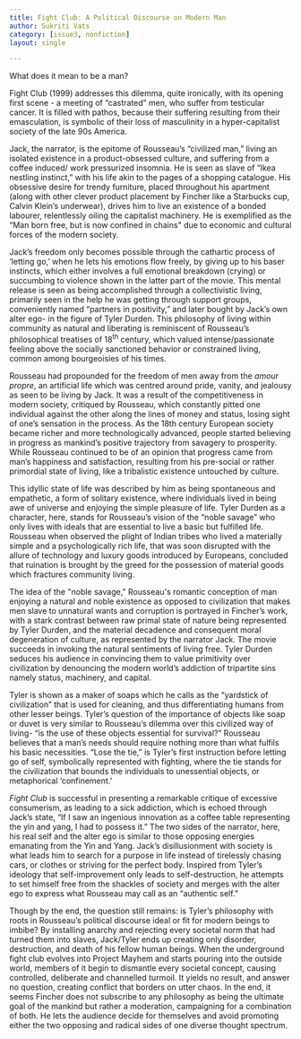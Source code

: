 ```yaml
---
title: Fight Club: A Political Discourse on Modern Man
author: Sukriti Vats
category: [issue3, nonfiction]
layout: single

---
```


What does it mean to be a man?

Fight Club (1999) addresses this dilemma, quite ironically, with its opening first scene - a meeting of “castrated” men, who suffer from testicular cancer. It is filled with pathos, because their suffering resulting from their emasculation, is symbolic of their loss of masculinity in a hyper-capitalist society of the late 90s America.
 
Jack, the narrator, is the epitome of Rousseau’s “civilized man,” living an isolated existence in a product-obsessed culture, and suffering from a coffee induced/ work pressurized insomnia. He is seen as slave of “Ikea nestling instinct,” with his life akin to the pages of a shopping catalogue. His obsessive desire for trendy furniture, placed throughout his apartment (along with other clever product placement by Fincher like a Starbucks cup, Calvin Klein’s underwear), drives him to live an existence of a bonded labourer, relentlessly oiling the capitalist machinery. He is exemplified as the “Man born free, but is now confined in chains" due to economic and cultural forces of the modern society. 

Jack’s freedom only becomes possible through the cathartic process of ‘letting go,’ when he lets his emotions flow freely, by giving up to his baser instincts, which either involves a full emotional breakdown (crying) or succumbing to violence shown in the latter part of the movie. This mental release is seen as being accomplished through a collectivistic living, primarily seen in the help he was getting through support groups, conveniently named “partners in positivity,” and later bought by Jack’s own alter ego- in the figure of Tyler Durden. This philosophy of living within community as natural and liberating is reminiscent of Rousseau’s philosophical treatises of 18<sup>th</sup> century, which valued intense/passionate feeling above the socially sanctioned behavior or constrained living, common among bourgeoisies of his times.

Rousseau had propounded for the freedom of men away from the _amour propre_, an artificial life which was centred around pride, vanity, and jealousy as seen to be living by Jack. It was a result of the competitiveness in modern society, critiqued by Rousseau, which constantly pitted one individual against the other along the lines of money and status, losing sight of one’s sensation in the process. As the 18th century European society became richer and more technologically advanced, people started believing in progress as mankind’s positive trajectory from savagery to prosperity. While Rousseau continued to be of an opinion that progress came from man’s happiness and satisfaction, resulting from his pre-social or rather primordial state of living, like a tribalistic existence untouched by culture. 

This idyllic state of life was described by him as being spontaneous and empathetic, a form of solitary existence, where individuals lived in being awe of universe and enjoying the simple pleasure of life. Tyler Durden as a character, here, stands for Rousseau’s vision of the “noble savage” who only lives with ideals that are essential to live a basic but fulfilled life. Rousseau when observed the plight of Indian tribes who lived a materially simple and a psychologically rich life, that was soon disrupted with the allure of technology and luxury goods introduced by Europeans, concluded that ruination is brought by the greed for the possession of material goods which fractures community living. 
 
The idea of the "noble savage," Rousseau's romantic conception of man enjoying a natural and noble existence as opposed to civilization that makes men slave to unnatural wants and corruption is portrayed in Fincher’s work, with a stark contrast between raw primal state of nature being represented by Tyler Durden, and the material decadence and consequent moral degeneration of culture, as represented by the narrator Jack. The movie succeeds in invoking the natural sentiments of living free. Tyler Durden seduces his audience in convincing them to value primitivity over civilization by denouncing the modern world’s addiction of tripartite sins namely status, machinery, and capital. 
 
Tyler is shown as a maker of soaps which he calls as the “yardstick of civilization” that is used for cleaning, and thus differentiating humans from other lesser beings. Tyler’s question of the importance of objects like soap or duvet is very similar to Rousseau’s dilemma over this civilized way of living- “is the use of these objects essential for survival?” Rousseau believes that a man’s needs should require nothing more than what fulfils his basic necessities.  “Lose the tie,” is Tyler’s first instruction before letting go of self, symbolically represented with fighting, where the tie stands for the civilization that bounds the individuals to unessential objects, or metaphorical ‘confinement.’

_Fight Club_ is successful in presenting a remarkable critique of excessive consumerism, as leading to a sick addiction, which is echoed through Jack’s state, “If I saw an ingenious innovation as a coffee table representing the yin and yang, I had to possess it.” The two sides of the narrator, here, his real self and the alter ego is similar to those opposing energies emanating from the Yin and Yang. Jack’s disillusionment with society is what leads him to search for a purpose in life instead of tirelessly chasing cars, or clothes or striving for the perfect body. Inspired from Tyler’s ideology that self-improvement only leads to self-destruction, he attempts to set himself free from the shackles of society and merges with the alter ego to express what Rousseau may call as an “authentic self.” 

Though by the end, the question still remains: is Tyler’s philosophy with roots in Rousseau’s political discourse ideal or fit for modern beings to imbibe? By installing anarchy and rejecting every societal norm that had turned them into slaves, Jack/Tyler ends up creating only disorder, destruction, and death of his fellow human beings. When the underground fight club evolves into Project Mayhem and starts pouring into the outside world, members of it begin to dismantle every societal concept, causing controlled, deliberate and channelled turmoil. It yields no result, and answer no question, creating conflict that borders on utter chaos. In the end, it seems Fincher does not subscribe to any philosophy as being the ultimate goal of the mankind but rather a moderation, campaigning for a combination of both. He lets the audience decide for themselves and avoid promoting either the two opposing and radical sides of one diverse thought spectrum. 